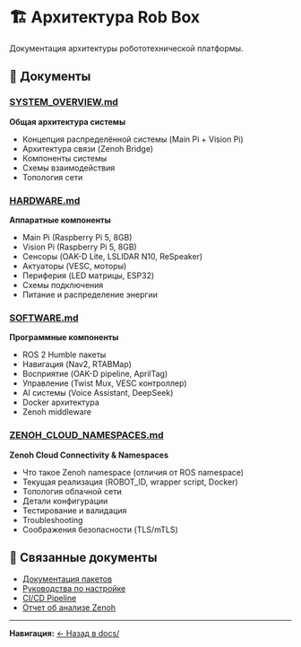 # 🏗️ Архитектура Rob Box

Документация архитектуры робототехнической платформы.

## 📄 Документы

### [SYSTEM_OVERVIEW.md](SYSTEM_OVERVIEW.md)
**Общая архитектура системы**

- Концепция распределённой системы (Main Pi + Vision Pi)
- Архитектура связи (Zenoh Bridge)
- Компоненты системы
- Схемы взаимодействия
- Топология сети

### [HARDWARE.md](HARDWARE.md)
**Аппаратные компоненты**

- Main Pi (Raspberry Pi 5, 8GB)
- Vision Pi (Raspberry Pi 5, 8GB)
- Сенсоры (OAK-D Lite, LSLIDAR N10, ReSpeaker)
- Актуаторы (VESC, моторы)
- Периферия (LED матрицы, ESP32)
- Схемы подключения
- Питание и распределение энергии

### [SOFTWARE.md](SOFTWARE.md)
**Программные компоненты**

- ROS 2 Humble пакеты
- Навигация (Nav2, RTABMap)
- Восприятие (OAK-D pipeline, AprilTag)
- Управление (Twist Mux, VESC контроллер)
- AI системы (Voice Assistant, DeepSeek)
- Docker архитектура
- Zenoh middleware

### [ZENOH_CLOUD_NAMESPACES.md](ZENOH_CLOUD_NAMESPACES.md)
**Zenoh Cloud Connectivity & Namespaces**

- Что такое Zenoh namespace (отличия от ROS namespace)
- Текущая реализация (ROBOT_ID, wrapper script, Docker)
- Топология облачной сети
- Детали конфигурации
- Тестирование и валидация
- Troubleshooting
- Соображения безопасности (TLS/mTLS)

## 🔗 Связанные документы

- [Документация пакетов](../packages/)
- [Руководства по настройке](../guides/)
- [CI/CD Pipeline](../CI_CD_PIPELINE.md)
- [Отчет об анализе Zenoh](../reports/ZENOH_NAMESPACE_ANALYSIS_2025-10-23.md)

---

**Навигация:** [← Назад в docs/](../README.md)
